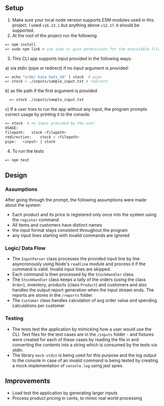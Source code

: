 ## Setup

1. Make sure your local node version supports ESM modules used in this project. I used `v16.13.1` but anything above `v12.17.0` should be supported.
2. At the root of the project run the following

```bash
=> npm install
=> sudo npm link # use sudo or give permissions for the executable file to run and to be called anywhere using the keyword 'stock'
```

3. This CLI app supports input provided in the following ways:

a) via stdin (pipe or redirect) if no input argument is provided:

```bash
=> echo "order kate hats 20" | stock  # pipe
=> stock < ./inputs/sample_input.txt # redirect
```

b) as file path if the first argument is provided

```bash
  => stock ./inputs/sample_input.txt
```

c) If a user tries to run the app without any input, the program prompts correct usage by printing it to the console.

```bash
=> stock  # no input provided by the user
USAGE:
filepath:	stock <filepath>
redirection:	stock < <filepath>
pipe:	<input> | stock
```

4. To run the tests

```bash
=> npm test
```

## Design

### Assumptions

After going through the prompt, the following assumptions were made about the system:

- Each product and its price is registered only once into the system using the `register` command
- All items and customers have distinct names
- the input format stays consistent throughout the program
- any input lines starting with invalid commands are ignored

### Logic/ Data Flow

- The `InputParser` class processes the provided input line by line asyncronously using Node's `readline` module and process it if the command is valid. Invalid input lines are skipped.
- Each command is then processed by the `StockHandler` class.
- The `StockHandler` class keeps a tally of the orders (using the class `Order`), inventory, products (class `Product`) and customers and also handles the output report generation when the input stream ends. The reports are stores in the `/reports` folder.
- The `Customer` class handles calculation of avg order value and spending calculations per customer

### Testing

- The tests test the application by mimicking how a user would use the CLI. Text files for the test cases are in the `/inputs` folder - and fixtures were created for each of these cases by reading the file in and converting the contents into a string which is consumed by the tests via stdin.
- The library `mock-stdin` is being used for this purpose and the log output to the console in case of an invalid command is being tested by creating a mock implementation of `console.log` using jest spies.

## Improvements

- Load test the application by generating larger inputs
- Process product pricing in cents, to mimic real world processing
